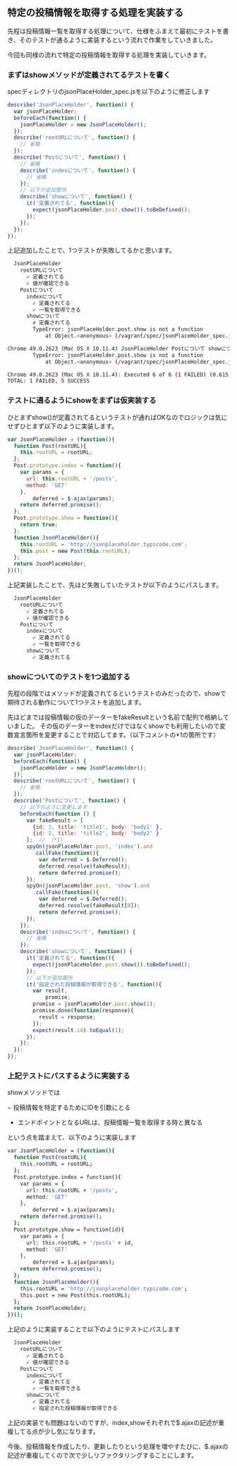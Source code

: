 ## 特定の投稿情報を取得する処理を実装する

先程は投稿情報一覧を取得する処理について、仕様をふまえて最初にテストを書き、そのテストが通るように実装するという流れで作業をしていきました。

今回も同様の流れで特定の投稿情報を取得する処理を実装していきます。

### まずはshowメソッドが定義されてるテストを書く

specディレクトリのjsonPlaceHolder_spec.jsを以下のように修正します

```javascript
describe('JsonPlaceHolder', function() {
  var jsonPlaceHolder;
  beforeEach(function() {
    jsonPlaceHolder = new JsonPlaceHolder();
  });
  describe('rootURLについて', function() {
    // 省略
  });
  describe('Postについて', function() {
    // 省略
    describe('indexについて', function() {
      // 省略
    });
    // 以下が追加箇所
    describe('showについて', function() {
      it('定義されてる', function(){
        expect(jsonPlaceHolder.post.show()).toBeDefined();
      });
    });
  });
});
```

上記追加したことで、1つテストが失敗してるかと思います。

```sh
  JsonPlaceHolder
    rootURLについて
      ✓ 定義されてる
      ✓ 値が確認できる
    Postについて
      indexについて
        ✓ 定義されてる
        ✓ 一覧を取得できる
      showについて
        ✗ 定義されてる
        TypeError: jsonPlaceHolder.post.show is not a function
            at Object.<anonymous> (/vagrant/spec/jsonPlaceHolder_spec.js:42:37)

Chrome 49.0.2623 (Mac OS X 10.11.4) JsonPlaceHolder Postについて showについて 定義されてる FAILED
        TypeError: jsonPlaceHolder.post.show is not a function
            at Object.<anonymous> (/vagrant/spec/jsonPlaceHolder_spec.js:42:37)

Chrome 49.0.2623 (Mac OS X 10.11.4): Executed 6 of 6 (1 FAILED) (0.615 secs / 0.008 secs)
TOTAL: 1 FAILED, 5 SUCCESS
```

### テストに通るようにshowをまずは仮実装する


ひとまずshow()が定義されてるというテストが通ればOKなのでロジックは気にせずひとまず以下のように実装します。

```javascript
var JsonPlaceHolder = (function(){
  function Post(rootURL){
    this.rootURL = rootURL;
  };
  Post.prototype.index = function(){
    var params = {
      url: this.rootURL + '/posts',
      method: 'GET'
    },
        deferred = $.ajax(params);
    return deferred.promise();
  };
  Post.prototype.show = function(){
    return true;
  };
  function JsonPlaceHolder(){
    this.rootURL = 'http://jsonplaceholder.typicode.com';
    this.post = new Post(this.rootURL);
  };
  return JsonPlaceHolder;
})();
```

上記実装したことで、先ほど失敗していたテストが以下のようにパスします。

```sh
  JsonPlaceHolder
    rootURLについて
      ✓ 定義されてる
      ✓ 値が確認できる
    Postについて
      indexについて
        ✓ 定義されてる
        ✓ 一覧を取得できる
      showについて
        ✓ 定義されてる
```

### showについてのテストを1つ追加する

先程の段階ではメソッドが定義されてるというテストのみだったので、showで期待される動作について1つテストを追加します。

先ほどまでは投稿情報の仮のデーターをfakeResultという名前で配列で格納していました。
その仮のデーターをindexだけではなくshowでも利用したいので変数宣言箇所を変更することで対応してます。（以下コメントの*1の箇所です）

```javascript
describe('JsonPlaceHolder', function() {
  var jsonPlaceHolder;
  beforeEach(function() {
    jsonPlaceHolder = new JsonPlaceHolder();
  });
  describe('rootURLについて', function() {
    // 省略
  });
  describe('Postについて', function() {
    // 以下のように変更します
    beforeEach(function () {
      var fakeResult = [
        {id: 1, title: 'title1', body: 'body1' },
        {id: 2, title: 'title2', body: 'body2' }
      ];  // （*1）
      spyOn(jsonPlaceHolder.post, 'index').and
        .callFake(function(){
          var deferred = $.Deferred();
          deferred.resolve(fakeResult);
          return deferred.promise();
      });
      spyOn(jsonPlaceHolder.post, 'show').and
        .callFake(function(){
          var deferred = $.Deferred();
          deferred.resolve(fakeResult[0]);
          return deferred.promise();
      });
    });
    describe('indexについて', function() {
      // 省略
    });
    describe('showについて', function() {
      it('定義されてる', function(){
        expect(jsonPlaceHolder.post.show()).toBeDefined();
      });
      // 以下が追加箇所
      it('指定された投稿情報が取得できる', function(){
        var result,
            promise;
        promise = jsonPlaceHolder.post.show(1);
        promise.done(function(response){
          result = response;
        });
        expect(result.id).toEqual(1);
      });
    });
  });
});
```

### 上記テストにパスするように実装する

showメソッドでは

− 投稿情報を特定するためにIDを引数にとる
- エンドポイントとなるURLは、投稿情報一覧を取得する時と異なる

という点を踏まえて、以下のように実装します


```sh
var JsonPlaceHolder = (function(){
  function Post(rootURL){
    this.rootURL = rootURL;
  };
  Post.prototype.index = function(){
    var params = {
      url: this.rootURL + '/posts',
      method: 'GET'
    },
        deferred = $.ajax(params);
    return deferred.promise();
  };
  Post.prototype.show = function(id){
    var params = {
      url: this.rootURL + '/posts' + id,
      method: 'GET'
    },
        deferred = $.ajax(params);
    return deferred.promise();
  };
  function JsonPlaceHolder(){
    this.rootURL = 'http://jsonplaceholder.typicode.com';
    this.post = new Post(this.rootURL);
  };
  return JsonPlaceHolder;
})();
```

上記のように実装することで以下のようにテストにパスします


```sh
  JsonPlaceHolder
    rootURLについて
      ✓ 定義されてる
      ✓ 値が確認できる
    Postについて
      indexについて
        ✓ 定義されてる
        ✓ 一覧を取得できる
      showについて
        ✓ 定義されてる
        ✓ 指定された投稿情報が取得できる
```

上記の実装でも問題はないのですが、index,showそれぞれで$.ajaxの記述が重複してる点が少し気になります。

今後、投稿情報を作成したり、更新したりという処理を増やすたびに、$.ajaxの記述が重複してくので次で少しリファクタリングすることにします。
